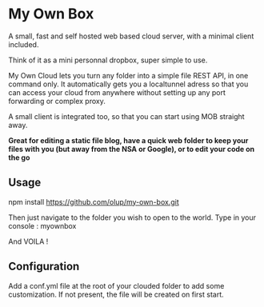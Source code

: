 My Own Box
============

A small, fast and self hosted web based cloud server, with a minimal client included.

Think of it as a mini personnal dropbox, super simple to use.

My Own Cloud lets you turn any folder into a simple file REST API, in one command only. It automatically gets you a localtunnel adress so that you can access your cloud from anywhere without setting up any port forwarding or complex proxy.

A small client is integrated too, so that you can start using MOB straight away.

**Great for editing a static file blog, have a quick web folder to keep your files with you (but away from the NSA or Google), or to edit your code on the go**

## Usage

npm install https://github.com/olup/my-own-box.git

Then just navigate to the folder you wish to open to the world. Type in your console : myownbox

And VOILA ! 

## Configuration

Add a conf.yml file at the root of your clouded folder to add some customization. If not present, the file will be created on first start.

